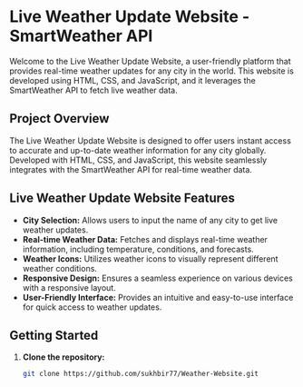 # Live Weather Update Website - SmartWeather API

Welcome to the Live Weather Update Website, a user-friendly platform that provides real-time weather updates for any city in the world. This website is developed using HTML, CSS, and JavaScript, and it leverages the SmartWeather API to fetch live weather data.

## Project Overview

The Live Weather Update Website is designed to offer users instant access to accurate and up-to-date weather information for any city globally. Developed with HTML, CSS, and JavaScript, this website seamlessly integrates with the SmartWeather API for real-time weather data.

## Live Weather Update Website Features

- **City Selection:** Allows users to input the name of any city to get live weather updates.
- **Real-time Weather Data:** Fetches and displays real-time weather information, including temperature, conditions, and forecasts.
- **Weather Icons:** Utilizes weather icons to visually represent different weather conditions.
- **Responsive Design:** Ensures a seamless experience on various devices with a responsive layout.
- **User-Friendly Interface:** Provides an intuitive and easy-to-use interface for quick access to weather updates.

## Getting Started

1. **Clone the repository:**

   ```bash
   git clone https://github.com/sukhbir77/Weather-Website.git
